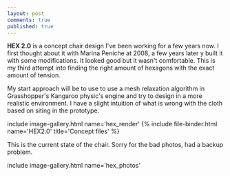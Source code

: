 ```yaml
---
layout: post
comments: true
published: true
---
```


**HEX 2.0** is a concept chair design I've been working for a few years now. I first thought about it with Marina Peniche at 2008, a few years later y built it with some modifications. It looked good but it wasn't comfortable. This is my third attempt into finding the right amount of hexagons with the exact amount of tension.

My start approach will be to use to use a mesh relaxation algorithm in Grasshopper's Kangaroo physic's engine and try to design in a more realistic environment. I have a slight intuition of what is wrong with the cloth based on siting in the prototype.

include image-gallery.html name='hex_render'
{% include file-binder.html name='HEX2.0' title='Concept files' %}

This is the current state of the chair. Sorry for the bad photos, had a backup problem.

include image-gallery.html name='hex_photos'
